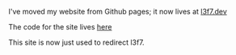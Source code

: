I've moved my website from Github pages; it now lives at [l3f7.dev](https://l3f7.dev)

The code for the site lives [here](https://github.com/lfarrel6/l3f7.dev)

This site is now just used to redirect l3f7.